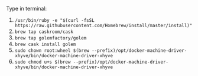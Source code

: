 Type in terminal:

1. `/usr/bin/ruby -e "$(curl -fsSL https://raw.githubusercontent.com/Homebrew/install/master/install)"`
2. `brew tap caskroom/cask`
3. `brew tap golemfactory/golem`
4. `brew cask install golem`
5. `sudo chown root:wheel $(brew --prefix)/opt/docker-machine-driver-xhyve/bin/docker-machine-driver-xhyve`
6. `sudo chmod u+s $(brew --prefix)/opt/docker-machine-driver-xhyve/bin/docker-machine-driver-xhyve`